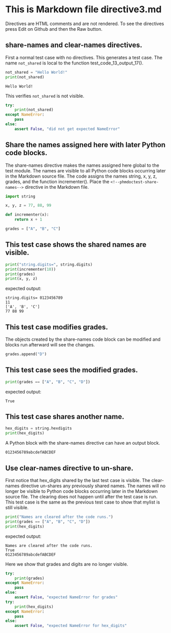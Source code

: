 # This is Markdown file directive3.md

Directives are HTML comments and are not rendered.
To see the directives press Edit on Github and then
the Raw button.

## share-names and clear-names directives.

First a normal test case with no directives.
This generates a test case.  The name `not_shared` is local to
the function test_code_13_output_17().
```python
not_shared = "Hello World!"
print(not_shared)
```
```
Hello World!
```

This verifies `not_shared` is not visible.
<!--phmdoctest-label test_not_visible-->
```python
try:
    print(not_shared)
except NameError:
    pass
else:
    assert False, "did not get expected NameError"
```

## Share the names assigned here with later Python code blocks. 
The share-names directive makes the names assigned here
global to the test module.  The names are visible to all Python code blocks
occurring later in the Markdown source file. The code assigns the 
names string, x, y, z, grades, and the function incrementer().
Place the `<!--phmdoctest-share-names-->` directive in the Markdown file.

<!--phmdoctest-label test_directive_share_names-->
<!--phmdoctest-share-names-->
```python
import string

x, y, z = 77, 88, 99

def incrementer(x):
    return x + 1

grades = ["A", "B", "C"]
```

## This test case shows the shared names are visible.
```python
print("string.digits=", string.digits)
print(incrementer(10))
print(grades)
print(x, y, z)
```
expected output:
```
string.digits= 0123456789
11
['A', 'B', 'C']
77 88 99
```

## This test case modifies grades.
The objects created by the share-names code block can be modified
and blocks run afterward will see the changes.  
```python
grades.append("D")
```

## This test case sees the modified grades.
```python
print(grades == ["A", "B", "C", "D"])
```
expected output:
```
True
```

## This test case shares another name.
<!--phmdoctest-share-names-->
```python
hex_digits = string.hexdigits
print(hex_digits)
```

A Python block with the share-names directive can
have an output block.

```
0123456789abcdefABCDEF
```

## Use clear-names directive to un-share.

First notice that hex_digits shared by the last test case
is visible.
The clear-names directive un-shares any previously shared names.
The names will no longer be visible to Python code
blocks occurring later in the Markdown source file.
The clearing does not happen until after the test case is run.
This test case is the same as the previous test case to show
that mylist is still visible.
<!--phmdoctest-clear-names-->
```python
print("Names are cleared after the code runs.")
print(grades == ["A", "B", "C", "D"])
print(hex_digits)
```
expected output:
```
Names are cleared after the code runs.
True
0123456789abcdefABCDEF
```

Here we show that grades and digits are no longer visible.
```python
try:
    print(grades)
except NameError:
    pass
else:
    assert False, "expected NameError for grades"
try:
    print(hex_digits)
except NameError:
    pass
else:
    assert False, "expected NameError for hex_digits"
```
